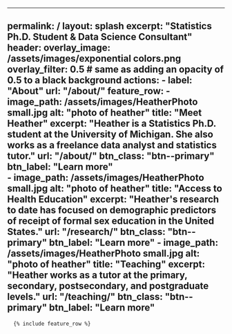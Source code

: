---
permalink: /
layout: splash
excerpt: "Statistics Ph.D. Student & Data Science Consultant"
header:
  overlay_image: /assets/images/exponential colors.png
  overlay_filter: 0.5 # same as adding an opacity of 0.5 to a black background
  actions:
    - label: "About"
      url: "/about/"
feature_row:
    - image_path: /assets/images/HeatherPhoto small.jpg
      alt: "photo of heather"
      title: "Meet Heather"
      excerpt: "Heather is a Statistics Ph.D. student at the University of Michigan. She also works as a freelance data analyst and statistics tutor."
      url: "/about/"
      btn_class: "btn--primary"
      btn_label: "Learn more"     
    - image_path: /assets/images/HeatherPhoto small.jpg
      alt: "photo of heather"
      title: "Access to Health Education"
      excerpt: "Heather's research to date has focused on demographic predictors of receipt of formal sex education in the United States."
      url: "/research/"
      btn_class: "btn--primary"
      btn_label: "Learn more"
    - image_path: /assets/images/HeatherPhoto small.jpg
      alt: "photo of heather"
      title: "Teaching"
      excerpt: "Heather works as a tutor at the primary, secondary, postsecondary, and postgraduate levels."
      url: "/teaching/"
      btn_class: "btn--primary"
      btn_label: "Learn more"  
  ---

      {% include feature_row %}
